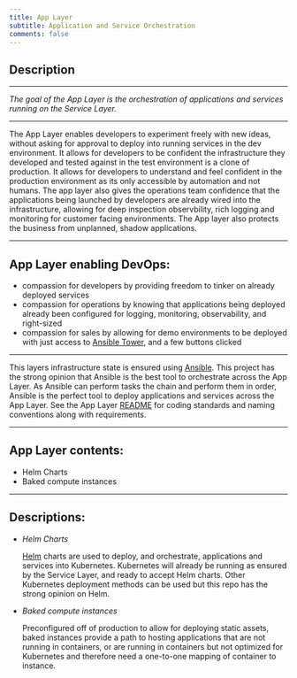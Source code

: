 ```yaml
---
title: App Layer
subtitle: Application and Service Orchestration
comments: false
---
```


## Description
---

*The goal of the App Layer is the orchestration of applications and services running on the Service Layer.*

---

The App Layer enables developers to experiment freely with new ideas, without asking for approval to deploy into running services in the dev environment.  It allows for developers to be confident the infrastructure they developed and tested against in the test environment is a clone of production.  It allows for developers to understand and feel confident in the production environment as its only accessible by automation and not humans.  The app layer also gives the operations team confidence that the applications being launched by developers are already wired into the infrastructure, allowing for deep inspection observbility, rich logging and monitoring for customer facing environments.  The App layer also protects the business from unplanned, shadow applications.

---

## App Layer enabling DevOps:
  - compassion for developers by providing freedom to tinker on already deployed services
  - compassion for operations by knowing that applications being deployed already been configured for logging, monitoring, observability, and right-sized 
  - compassion for sales by allowing for demo environments to be deployed with just access to [Ansible Tower](https://www.ansible.com/products/tower), and a few buttons clicked

---

This layers infrastructure state is ensured using [Ansible](https://www.ansible.com/).  This project has the strong opinion that Ansible is the best tool to orchestrate across the App Layer.  As Ansible can perform tasks the chain and perform them in order, Ansible is the perfect tool to deploy applications and services across the App Layer. See the App Layer [README](https://github.com/SimplifyMyCloud/SMCInfrastructureState/blob/gcp_app/AppLayer/README.md) for coding standards and naming conventions along with requirements.

---

## App Layer contents:
  - Helm Charts
  - Baked compute instances

---

## Descriptions:

  - *Helm Charts*
    
    [Helm](https://helm.sh/) charts are used to deploy, and orchestrate, applications and services into Kubernetes.  Kubernetes will already be running as ensured by the Service Layer, and ready to accept Helm charts.  Other Kubernetes deployment methods can be used but this repo has the strong opinion on Helm.

  - *Baked compute instances*

    Preconfigured off of production to allow for deploying static assets, baked instances provide a path to hosting applications that are not running in containers, or are running in containers but not optimized for Kubernetes and therefore need a one-to-one mapping of container to instance.
